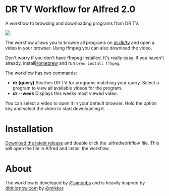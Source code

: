DR TV Workflow for Alfred 2.0
===========================

A workflow to browsing and downloading programs from DR TV.

![](https://raw.github.com/simonbs/alfred-drtv-workflow/master/screenshot.png)

The workflow allows you to browse all programs on [dr.dk/tv](http://dr.dk/tv) and open a video in your browser. Using ffmpeg you can also download the video.

Don't worry if you don't have ffmpeg installed. It's really easy. If you haven't already, install[Homebrew](http://brew.sh) and run `brew install ffmpeg`.

The workflow has two commands:
- **dr (query)** Searhes DR TV for programs matching your query. Select a program to view all available videos for the program.
- **dr --week** Displays this weeks most viewed video.

You can select a video to open it in your default browser. Hold the option key and select the video to start downloading it.

Installation
===

[Download the latest release](https://github.com/simonbs/alfred-drtv-workflow/releases) and double click the .alfredworkflow file. This will open the file in Alfred and install the workflow.

About
===
The workflow is developed by [@simonbs](http://twitter.com/simonbs) and is heavily inspired by [dldr.brnbw.com](http://dldr.brnbw.com) by [@mikker](http://twitter.com/mikker).
